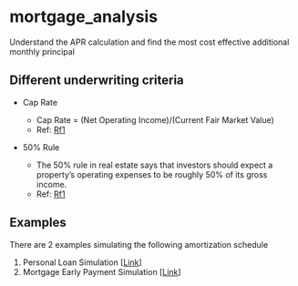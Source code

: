 # mortgage_analysis
Understand the APR calculation and find the most cost effective additional monthly principal

## Different underwriting criteria

- Cap Rate
    - Cap Rate = (Net Operating Income)/(Current Fair Market Value)
    - Ref: [Rf1](https://www.nolo.com/legal-encyclopedia/is-that-residential-real-estate-investment-property-worth-it.html)

- 50% Rule
    - The 50% rule in real estate says that investors should expect a property’s operating expenses to be roughly 50% of its gross income.
    - Ref: [Rf1](https://smartasset.com/investing/50-rule-real-estate)

## Examples
There are 2 examples simulating the following amortization schedule
1. Personal Loan Simulation [[Link](/examples/loan_payment_schedule_personal_loan.ipynb)]
2. Mortgage Early Payment Simulation [[Link](/examples/loan_payment_schedule_mortgage.ipynb)]